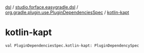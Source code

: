 [dsl](../../index.md) / [studio.forface.easygradle.dsl](../index.md) / [org.gradle.plugin.use.PluginDependenciesSpec](index.md) / [kotlin-kapt](./kotlin-kapt.md)

# kotlin-kapt

`val PluginDependenciesSpec.kotlin-kapt: PluginDependencySpec`